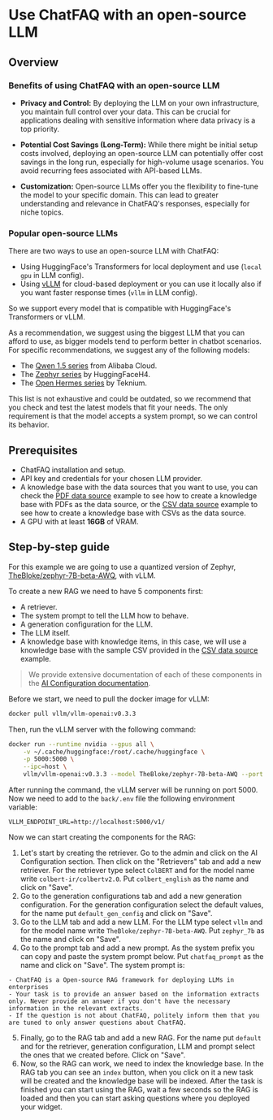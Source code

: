 # Use ChatFAQ with an open-source LLM

## Overview

### Benefits of using ChatFAQ with an open-source LLM

- **Privacy and Control:**  By deploying the LLM on your own infrastructure, you maintain full control over your data. This can be crucial for applications dealing with sensitive information where data privacy is a top priority.

- **Potential Cost Savings (Long-Term):** While there might be initial setup costs involved, deploying an open-source LLM can potentially offer cost savings in the long run, especially for high-volume usage scenarios. You avoid recurring fees associated with API-based LLMs.

- **Customization:** Open-source LLMs offer you the flexibility to fine-tune the model to your specific domain. This can lead to greater understanding and relevance in ChatFAQ's responses, especially for niche topics.

### Popular open-source LLMs

There are two ways to use an open-source LLM with ChatFAQ:

- Using HuggingFace's Transformers for local deployment and use (`local gpu` in LLM config).
- Using [vLLM](https://github.com/vllm-project/vllm) for cloud-based deployment or you can use it locally also if you want faster response times (`vllm` in LLM config).

So we support every model that is compatible with HuggingFace's Transformers or vLLM.

As a recommendation, we suggest using the biggest LLM that you can afford to use, as bigger models tend to perform better in chatbot scenarios. For specific recommendations, we suggest any of the following models:

- The [Qwen 1.5 series](https://huggingface.co/collections/Qwen/qwen15-65c0a2f577b1ecb76d786524) from Alibaba Cloud.
- The [Zephyr series](https://huggingface.co/HuggingFaceH4) by HuggingFaceH4.
- The [Open Hermes series](https://huggingface.co/collections/teknium/open-hermes-652ff011fcb6dd376c337c39) by Teknium.

This list is not exhaustive and could be outdated, so we recommend that you check and test the latest models that fit your needs. The only requirement is that the model accepts a system prompt, so we can control its behavior.

## Prerequisites

- ChatFAQ installation and setup.
- API key and credentials for your chosen LLM provider.
- A knowledge base with the data sources that you want to use, you can check the [PDF data source](pdf_data_source.md) example to see how to create a knowledge base with PDFs as the data source, or the [CSV data source](csv_data_source.md) example to see how to create a knowledge base with CSVs as the data source.
- A GPU with at least **16GB** of VRAM.

## Step-by-step guide

For this example we are going to use a quantized version of Zephyr, [TheBloke/zephyr-7B-beta-AWQ](https://huggingface.co/TheBloke/zephyr-7B-beta-AWQ), with vLLM.

To create a new RAG we need to have 5 components first:

- A retriever.
- The system prompt to tell the LLM how to behave.
- A generation configuration for the LLM.
- The LLM itself.
- A knowledge base with knowledge items, in this case, we will use a knowledge base with the sample CSV provided in the [CSV data source](csv_data_source.md) example.
  
> We provide extensive documentation of each of these components in the [AI Configuration documentation](../configuration/index.md).

Before we start, we need to pull the docker image for vLLM:

```bash
docker pull vllm/vllm-openai:v0.3.3
```

Then, run the vLLM server with the following command:

```bash
docker run --runtime nvidia --gpus all \
    -v ~/.cache/huggingface:/root/.cache/huggingface \
    -p 5000:5000 \
    --ipc=host \
    vllm/vllm-openai:v0.3.3 --model TheBloke/zephyr-7B-beta-AWQ --port 5000 --quantization awq --gpu-memory-utilization 0.75 --max-model-len 4096
```

After running the command, the vLLM server will be running on port 5000. Now we need to add to the `back/.env` file the following environment variable:

```plaintext
VLLM_ENDPOINT_URL=http://localhost:5000/v1/
```

Now we can start creating the components for the RAG:

1. Let's start by creating the retriever. Go to the admin and click on the AI Configuration section. Then click on the "Retrievers" tab and add a new retriever. For the retriever type select `ColBERT` and for the model name write `colbert-ir/colbertv2.0`. Put `colbert_english` as the name and click on "Save".
2. Go to the generation configurations tab and add a new generation configuration. For the generation configuration select the default values, for the name put `default_gen_config` and click on "Save".
3. Go to the LLM tab and add a new LLM. For the LLM type select `vllm` and for the model name write `TheBloke/zephyr-7B-beta-AWQ`. Put `zephyr_7b` as the name and click on "Save".
4. Go to the prompt tab and add a new prompt. As the system prefix you can copy and paste the system prompt below. Put `chatfaq_prompt` as the name and click on "Save". The system prompt is:

```plaintext
- ChatFAQ is a Open-source RAG framework for deploying LLMs in enterprises
- Your task is to provide an answer based on the information extracts only. Never provide an answer if you don't have the necessary information in the relevant extracts.
- If the question is not about ChatFAQ, politely inform them that you are tuned to only answer questions about ChatFAQ.
```

5. Finally, go to the RAG tab and add a new RAG. For the name put `default` and for the retriever, generation configuration, LLM and prompt select the ones that we created before. Click on "Save".
6. Now, so the RAG can work, we need to index the knowledge base. In the RAG tab you can see an `index` button, when you click on it a new task will be created and the knowledge base will be indexed. After the task is finished you can start using the RAG, wait a few seconds so the RAG is loaded and then you can start asking questions where you deployed your widget.
